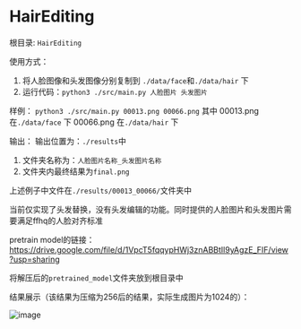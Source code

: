 # HairEditing
根目录: ```HairEditing``` 

使用方式：
  1. 将人脸图像和头发图像分别复制到 ```./data/face```和```./data/hair``` 下
  2. 运行代码：```python3 ./src/main.py 人脸图片 头发图片```
 
 样例：
  ```python3 ./src/main.py 00013.png 00066.png```
  其中 00013.png 在```./data/face``` 下
  00066.png 在```./data/hair``` 下

 输出：
 输出位置为：```./results```中
 1. 文件夹名称为：```人脸图片名称_头发图片名称```
 2. 文件夹内最终结果为```final.png```

上述例子中文件在```./results/00013_00066/```文件夹中

当前仅实现了头发替换，没有头发编辑的功能。同时提供的人脸图片和头发图片需要满足ffhq的人脸对齐标准

pretrain model的链接：https://drive.google.com/file/d/1VpcT5fqqypHWj3znABBtIl9yAgzE_FIF/view?usp=sharing

将解压后的```pretrained_model```文件夹放到根目录中

结果展示（该结果为压缩为256后的结果，实际生成图片为1024的）：

![image](https://github.com/VioletSabers/HairEditing/blob/master/results.png)
